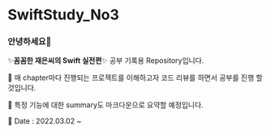 # SwiftStudy_No3
### 안녕하세요👋
✨**꼼꼼한 재은씨의 Swift 실전편**✨ 공부 기록용 Repository입니다.

🔭 매 chapter마다 진행되는 프로젝트를 이해하고자 코드 리뷰를 하면서 공부를 진행 할 것입니다.

🤔 특정 기능에 대한 summary도 마크다운으로 요약할 예정입니다.

🌱 Date : 2022.03.02 ~

